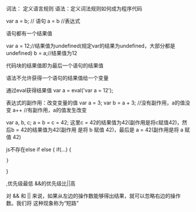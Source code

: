 词法： 定义语言规则
语法：定义词法规则如何成为程序代码

var a = b; // 语句
a = b //表达式

语句都有一个结果值

var a = 12;//结果值为undefined(规定var的结果为undefined，大部分都是undefined)
b = a;//结果值为12

代码块的结果值即为最后一个语句的结果值

语法不允许获得一个语句的结果值给一个变量

通过eval获得结果值
var a = eval('var a = 12');

表达式的副作用：改变变量的值
var a = 3;
var b = a + 3; //没有副作用，a的值没变
a++ //有副作用，a的值发生改变

var a, b, c;
a = b = c = 42;
这里c = 42的结果值为42(副作用是将c赋值42)，然后b = 42的结果值为42(副作用 是将 b 赋值 42)，最后是 a = 42(副作用是将 a 赋值 42)

js不存在else if
else {
    if(...) {

    }
}

,优先级最低
&&的优先级比||高

对 && 和 || 来说，如果从左边的操作数能够得出结果，就可以忽略右边的操作数。我们将 这种现象称为“短路”